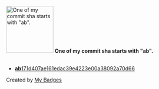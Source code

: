 <img src="https://my-badges.github.io/my-badges/ab-commit.png" alt="One of my commit sha starts with &quot;ab&quot;." title="One of my commit sha starts with &quot;ab&quot;." width="128">
<strong>One of my commit sha starts with &quot;ab&quot;.</strong>
<br><br>

- <a href="https://github.com/dudeperf3ct/archive-blog/commit/ab171d407ae161edac39e4223e00a38092a70d66"><strong>ab</strong>171d407ae161edac39e4223e00a38092a70d66</a>


Created by <a href="https://github.com/my-badges/my-badges">My Badges</a>